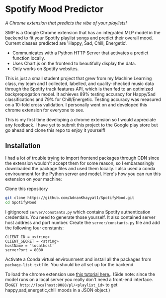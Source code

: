 # Spotify Mood Predictor
_A Chrome extension that predicts the vibe of your playlists!_

SMP is a Google Chrome extension that has an integrated MLP model in the backend to fit your Spotify playlist songs and predict their overall mood. Current classes predicted are 'Happy, Sad, Chill, Energetic'.

- Communicates with a Python HTTP Server that activates a predict function locally.
- Uses Chart.js on the frontend to beautifully display the data.
- Only works on Spotify websites.

This is just a small student project that grew from my Machine Learning class, my team and I collected, labelled, and quality-checked music data through the Spotify track features API, which is then fed to an optimized backpropogation model. It achieves 89% testing accuracy for Happy/Sad classifications and 79% for Chill/Energetic. Testing accuracy was measured on a 10-fold cross validation. I personally went on and developed this chrome extension for everyone to see.

This is my first time developing a chrome extension so I would appreciate any feedback. I have yet to submit this project to the Google play store but go ahead and clone this repo to enjoy it yourself!

## Installation
I had a lot of trouble trying to import frontend packages through CDN since the extension wouldn't accept them for some reason, so I embarassingly downloaded the package files and used them locally. I also used a conda envirounment for the Python server and model. Here's how you can run this extension on your machine:

Clone this repository

```sh
git clone https://github.com/AdnanKhayyat1/SpotifyMood.git
cd SpotifyMood
```

I gitignored ```server/constants.py``` which contains Spotify authentication credentials. You need to generate those yourself. It also contained server host address and port number. Create the  ```server/constants.py``` file and add the following four constants:
```
CLIENT_ID = <string>
CLIENT_SECRET = <string>
hostName = 'localhost'
serverPort = 8080
```
Activate a Conda virtual envirounment and install all the packages from ```package-list.txt``` file. 
You should be all set up for the backend.

To load the chrome extension use [this tutorial here.](https://developer.chrome.com/docs/extensions/mv3/getstarted/).
(Side note: since the model runs on a local server you really don't need a front-end interface. Do```GET http://localhost:8080/pl/<playlist_id>``` to get happy,sad,energetic,chill moods in a JSON object.)

